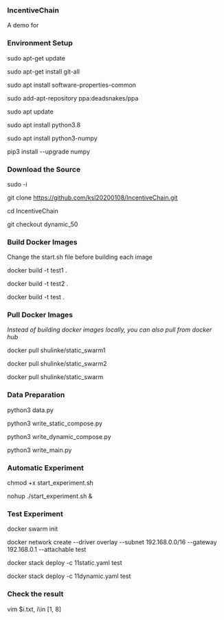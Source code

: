 ### IncentiveChain
A demo for

### Environment Setup
sudo apt-get update

sudo apt-get install git-all

sudo apt install software-properties-common

sudo add-apt-repository ppa:deadsnakes/ppa

sudo apt update

sudo apt install python3.8

sudo apt install python3-numpy

pip3 install --upgrade numpy

### Download the Source

sudo -i

git clone https://github.com/ksl20200108/IncentiveChain.git

cd IncentiveChain

git checkout dynamic_50

### Build Docker Images

Change the start.sh file before building each image

docker build -t test1 .

docker build -t test2 .

docker build -t test .

### Pull Docker Images

*Instead of building docker images locally, you can also pull from docker hub*

docker pull shulinke/static_swarm1

docker pull shulinke/static_swarm2

docker pull shulinke/static_swarm

### Data Preparation

python3 data.py

python3 write_static_compose.py

python3 write_dynamic_compose.py

python3 write_main.py

### Automatic Experiment

chmod +x start_experiment.sh

nohup ./start_experiment.sh &

### Test Experiment

docker swarm init

docker network create --driver overlay --subnet 192.168.0.0/16 --gateway 192.168.0.1 --attachable test

docker stack deploy -c 11static.yaml test

docker stack deploy -c 11dynamic.yaml test

### Check the result

vim $i.txt, i\in [1, 8]
